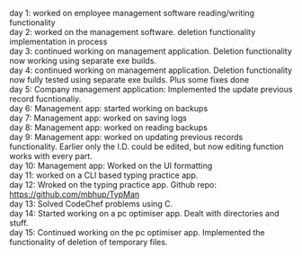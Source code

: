 day 1: worked on employee management software reading/writing functionality <br>
day 2: worked on the management software. deletion functionality implementation in process <br> 
day 3: continued working on management application. Deletion functionality now working using separate exe builds. <br>
day 4: continued working on management application. Deletion functionality now fully tested using separate exe builds. Plus some fixes done <br>
day 5: Company management application: Implemented the update previous record fucntionaliy. <br>
day 6: Management app: started working on backups <br>
day 7: Management app: worked on saving logs <br>
day 8: Management app: worked on reading backups <br>
day 9: Management app: worked on updating previous records functionality. Earlier only the I.D. could be edited, but now editing function works with every part. <br>
day 10: Management app: Worked on the UI formatting <br>
day 11: worked on a CLI based typing practice app. <br>
day 12: Wroked on the typing practice app. Github repo: https://github.com/mbhup/TypMan <br>
day 13: Solved CodeChef problems using C. <br>
day 14: Started working on a pc optimiser app. Dealt with directories and stuff. <br>
day 15: Continued working on the pc optimiser app. Implemented the functionality of deletion of temporary files. <br>
